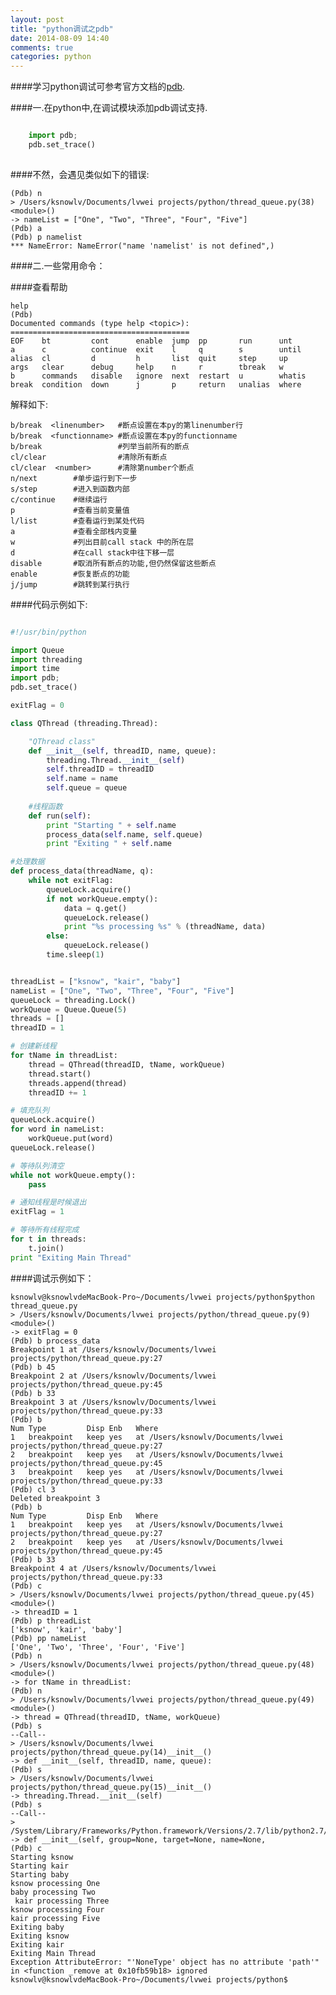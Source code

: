 ```yaml
---
layout: post
title: "python调试之pdb"
date: 2014-08-09 14:40
comments: true
categories: python
---
```


####学习python调试可参考官方文档的[pdb](https://docs.python.org/2/library/pdb.html).

####一.在python中,在调试模块添加pdb调试支持.
 
``` python   

    import pdb; 
    pdb.set_trace()
 
```  
 
####不然，会遇见类似如下的错误:

    (Pdb) n
    > /Users/ksnowlv/Documents/lvwei projects/python/thread_queue.py(38)<module>()
    -> nameList = ["One", "Two", "Three", "Four", "Five"]
    (Pdb) a
    (Pdb) p namelist
    *** NameError: NameError("name 'namelist' is not defined",)


####二.一些常用命令：

####查看帮助

    help
    (Pdb) 
    Documented commands (type help <topic>):
    ========================================
    EOF    bt         cont      enable  jump  pp       run      unt   
    a      c          continue  exit    l     q        s        until 
    alias  cl         d         h       list  quit     step     up    
    args   clear      debug     help    n     r        tbreak   w     
    b      commands   disable   ignore  next  restart  u        whatis
    break  condition  down      j       p     return   unalias  where 

解释如下:

    b/break  <linenumber>   #断点设置在本py的第linenumber行
    b/break  <functionname> #断点设置在本py的functionname
    b/break                 #列举当前所有的断点
    cl/clear                #清除所有断点
    cl/clear  <number>      #清除第number个断点 
    n/next        #单步运行到下一步
    s/step        #进入到函数内部
    c/continue    #继续运行
    p             #查看当前变量值
    l/list        #查看运行到某处代码
    a             #查看全部栈内变量
    w             #列出目前call stack 中的所在层
    d             #在call stack中往下移一层
    disable       #取消所有断点的功能,但仍然保留这些断点 
    enable        #恢复断点的功能  
    j/jump        #跳转到某行执行 
        

####代码示例如下:

``` python

#!/usr/bin/python

import Queue
import threading
import time
import pdb; 
pdb.set_trace()

exitFlag = 0

class QThread (threading.Thread):

    "QThread class"
    def __init__(self, threadID, name, queue):
        threading.Thread.__init__(self)
        self.threadID = threadID
        self.name = name
        self.queue = queue
    
    #线程函数
    def run(self):
        print "Starting " + self.name
        process_data(self.name, self.queue)
        print "Exiting " + self.name

#处理数据
def process_data(threadName, q):
    while not exitFlag:
        queueLock.acquire()
        if not workQueue.empty():
            data = q.get()
            queueLock.release()
            print "%s processing %s" % (threadName, data)
        else:
            queueLock.release()
        time.sleep(1)


threadList = ["ksnow", "kair", "baby"]
nameList = ["One", "Two", "Three", "Four", "Five"]
queueLock = threading.Lock()
workQueue = Queue.Queue(5)
threads = []
threadID = 1

# 创建新线程
for tName in threadList:
    thread = QThread(threadID, tName, workQueue)
    thread.start()
    threads.append(thread)
    threadID += 1

# 填充队列
queueLock.acquire()
for word in nameList:
    workQueue.put(word)
queueLock.release()

# 等待队列清空
while not workQueue.empty():
    pass

# 通知线程是时候退出
exitFlag = 1

# 等待所有线程完成
for t in threads:
    t.join()
print "Exiting Main Thread"


```

####调试示例如下：

    ksnowlv@ksnowlvdeMacBook-Pro~/Documents/lvwei projects/python$python thread_queue.py 
    > /Users/ksnowlv/Documents/lvwei projects/python/thread_queue.py(9)<module>()
    -> exitFlag = 0
    (Pdb) b process_data
    Breakpoint 1 at /Users/ksnowlv/Documents/lvwei projects/python/thread_queue.py:27
    (Pdb) b 45
    Breakpoint 2 at /Users/ksnowlv/Documents/lvwei projects/python/thread_queue.py:45
    (Pdb) b 33
    Breakpoint 3 at /Users/ksnowlv/Documents/lvwei projects/python/thread_queue.py:33
    (Pdb) b
    Num Type         Disp Enb   Where
    1   breakpoint   keep yes   at /Users/ksnowlv/Documents/lvwei projects/python/thread_queue.py:27
    2   breakpoint   keep yes   at /Users/ksnowlv/Documents/lvwei projects/python/thread_queue.py:45
    3   breakpoint   keep yes   at /Users/ksnowlv/Documents/lvwei projects/python/thread_queue.py:33
    (Pdb) cl 3
    Deleted breakpoint 3
    (Pdb) b
    Num Type         Disp Enb   Where
    1   breakpoint   keep yes   at /Users/ksnowlv/Documents/lvwei projects/python/thread_queue.py:27
    2   breakpoint   keep yes   at /Users/ksnowlv/Documents/lvwei projects/python/thread_queue.py:45
    (Pdb) b 33
    Breakpoint 4 at /Users/ksnowlv/Documents/lvwei projects/python/thread_queue.py:33
    (Pdb) c
    > /Users/ksnowlv/Documents/lvwei projects/python/thread_queue.py(45)<module>()
    -> threadID = 1
    (Pdb) p threadList
    ['ksnow', 'kair', 'baby']
    (Pdb) pp nameList
    ['One', 'Two', 'Three', 'Four', 'Five']
    (Pdb) n
    > /Users/ksnowlv/Documents/lvwei projects/python/thread_queue.py(48)<module>()
    -> for tName in threadList:
    (Pdb) n
    > /Users/ksnowlv/Documents/lvwei projects/python/thread_queue.py(49)<module>()
    -> thread = QThread(threadID, tName, workQueue)
    (Pdb) s
    --Call--
    > /Users/ksnowlv/Documents/lvwei projects/python/thread_queue.py(14)__init__()
    -> def __init__(self, threadID, name, queue):
    (Pdb) s
    > /Users/ksnowlv/Documents/lvwei projects/python/thread_queue.py(15)__init__()
    -> threading.Thread.__init__(self)
    (Pdb) s
    --Call--
    > /System/Library/Frameworks/Python.framework/Versions/2.7/lib/python2.7/threading.py(654)__init__()
    -> def __init__(self, group=None, target=None, name=None,
    (Pdb) c
    Starting ksnow
    Starting kair
    Starting baby
    ksnow processing One
    baby processing Two
     kair processing Three
    ksnow processing Four
    kair processing Five
    Exiting baby
    Exiting ksnow
    Exiting kair
    Exiting Main Thread
    Exception AttributeError: "'NoneType' object has no attribute 'path'" in <function _remove at 0x10fb59b18> ignored
    ksnowlv@ksnowlvdeMacBook-Pro~/Documents/lvwei projects/python$


    
    
   
